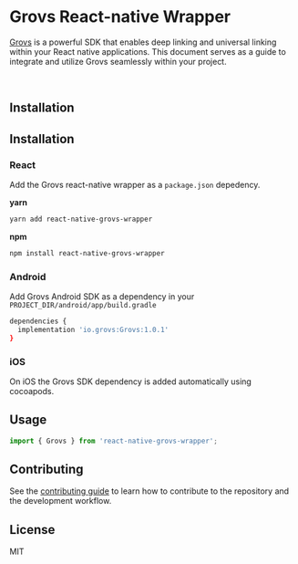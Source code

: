 # Grovs React-native Wrapper

[Grovs](https://grovs.io) is a powerful SDK that enables deep linking and universal linking within your React native applications. This document serves as a guide to integrate and utilize Grovs seamlessly within your project.

<br />

## Installation

## Installation

### React

Add the Grovs react-native wrapper as a `package.json` depedency.

**yarn**
```sh
yarn add react-native-grovs-wrapper
```

**npm**
```sh
npm install react-native-grovs-wrapper
```

### Android

Add Grovs Android SDK as a dependency in your `PROJECT_DIR/android/app/build.gradle`

```sh
dependencies {
  implementation 'io.grovs:Grovs:1.0.1'
}
```

### iOS

On iOS the Grovs SDK dependency is added automatically using cocoapods.

## Usage


```js
import { Grovs } from 'react-native-grovs-wrapper';
```


## Contributing

See the [contributing guide](CONTRIBUTING.md) to learn how to contribute to the repository and the development workflow.

## License

MIT
